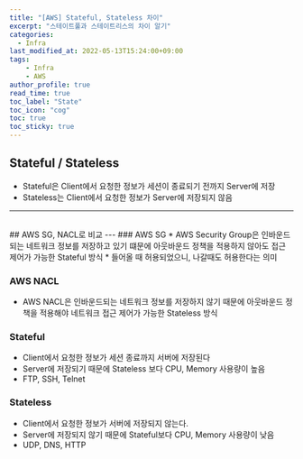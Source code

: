 ```yaml
---
title: "[AWS] Stateful, Stateless 차이"
excerpt: "스테이트풀과 스테이트리스의 차이 알기"
categories: 
  - Infra
last_modified_at: 2022-05-13T15:24:00+09:00
tags: 
    - Infra
    - AWS
author_profile: true
read_time: true
toc_label: "State" 
toc_icon: "cog" 
toc: true
toc_sticky: true
---
```


## Stateful / Stateless
* Stateful은 Client에서 요청한 정보가 세션이 종료되기 전까지 Server에 저장
* Stateless는 Client에서 요청한 정보가 Server에 저장되지 않음

---

<br>
## AWS SG, NACL로 비교
---
### AWS SG
* AWS Security Group은 인바운드되는 네트워크 정보를 저장하고 있기 떄문에 아웃바운드 정책을 적용하지 않아도 접근 제어가 가능한 Stateful 방식
* 들어올 때 허용되었으니, 나갈때도 허용한다는 의미

### AWS NACL
* AWS NACL은 인바운드되는 네트워크 정보를 저장하지 않기 때문에 아웃바운드 정책을 적용해야 네트워크 접근 제어가 가능한 Stateless 방식


### Stateful
* Client에서 요청한 정보가 세션 종료까지 서버에 저장된다
* Server에 저장되기 때문에 Stateless 보다 CPU, Memory 사용량이 높음
* FTP, SSH, Telnet

### Stateless
* Client에서 요청한 정보가 서버에 저장되지 않는다.
* Server에 저장되지 않기 때문에 Stateful보다 CPU, Memory 사용량이 낮음
* UDP, DNS, HTTP
